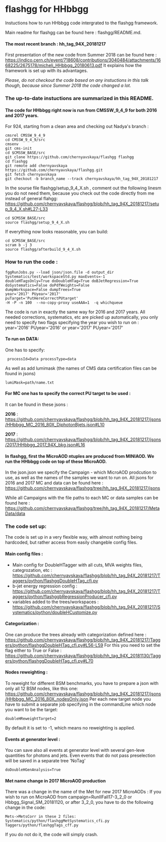 flashgg for HHbbgg
=======
Instuctions how to run HHbbgg code intergrated to the flashgg framework.

Main readme for flashgg can be found here : flashgg/README.md.

#### The most recent branch : hh_tag_94X_20181217

First presentation of the new code from Summer 2018 can be found here :
https://indico.cern.ch/event/718608/contributions/3040484/attachments/1668225/2675178/micheli_HHbbgg_20180613.pdf
It explains how the framework is set up with its advantages. 

*Please, do not checkout the code based on any instuctions in this talk though, 
because since Summer 2018 the code changed a lot.*

### The up-to-date instuctions are summarized in this README.

#### The code for HHbbgg right now is run from CMSSW_9_4_9 for both 2016 and 2017 years.

For 924, starting from a clean area and checking out Nadya's branch :

 ```
cmsrel CMSSW_9_4_9
cd CMSSW_9_4_9/src
cmsenv
git cms-init
cd $CMSSW_BASE/src
git clone https://github.com/chernyavskaya/flashgg flashgg
cd flashgg     
git remote add chernyavskaya https://github.com/chernyavskaya/flashgg.git
git fetch chernyavskaya
git checkout -b branch_name --track chernyavskaya/hh_tag_94X_20181217
 
```
In the sourse file flashgg/setup_9_4_X.sh , comment out the following linesm you do not need them, because you check out the code directly from me instead of general flahgg:
https://github.com/chernyavskaya/flashgg/blob/hh_tag_94X_20181217/setup_9_4_X.sh#L27-L33
```
cd $CMSSW_BASE/src    
source flashgg/setup_9_4_X.sh
```

If everything now looks reasonable, you can build:
 ```
 cd $CMSSW_BASE/src
 scram b -j 3
 source flashgg/afterbuild_9_4_X.sh     
 ```
 
 ### How to run the code :
 ```
 fggRunJobs.py --load json/json.file -d output_dir Systematics/test/workspaceStd.py maxEvents=-1
 doubleHTagsOnly=True doDoubleHTag=True doBJetRegression=True doSystematics=False doPdfWeights=False
 dumpWorkspace=False dumpTrees=True 
 year='2017' PUyear='2017'
 puTarget='PutHereCorrectPUtarget'
 -H -P -n 100  --no-copy-proxy useAAA=1  -q whichqueue
 ```
 The code is run in exactly the same way for 2016 and 2017 years. All needed corrections, systematics, etc are picked up automatically,
 you only need to specify two flags specifying the year you wish to run on : 
 year='2016' PUyear='2016' or  year='2017' PUyear='2017' 
 
 #### To run on DATA:
 One has to specify:
```
 processId=Data processType=data
```
As well as add lumimask (the names of CMS data certification files can be found in jsons)
```
lumiMask=path/name.txt
```

  
  
#### For MC one has to specify the correct PU target to be used :
It can be found in these jsons :

**2016** : https://github.com/chernyavskaya/flashgg/blob/hh_tag_94X_20181217/jsons/HHbbgg_MC_2016_80X_DiphotonBjets.json#L10

**2017** : https://github.com/chernyavskaya/flashgg/blob/hh_tag_94X_20181217/jsons/2017/HHbbgg_2017_94X_bkg.json#L16

#### In flashgg, first the MicroAOD ntuples are produced from MINIAOD. We run the HHbbgg code on top of these MicroAOD.
In the json.json we specify the Campaign - which MicroAOD prodcution to use, as well as the names of the samples we want to run on. 
All jsons for 2016 and 2017 MC and data can be found here :
https://github.com/chernyavskaya/flashgg/tree/hh_tag_94X_20181217/jsons

While all Campaigns with the file paths to each MC or data samples can be found here :
https://github.com/chernyavskaya/flashgg/tree/hh_tag_94X_20181217/MetaData/data

### The code set up: 
The code is set up in a very flexible way, with almost nothing being hardcoded, but rather access from easily changeble config files.
#### Main config files :
* Main config for DoubleHTagger with all cuts, MVA weights files, categrozation, etc :
https://github.com/chernyavskaya/flashgg/blob/hh_tag_94X_20181217/Taggers/python/flashggDoubleHTag_cfi.py
* b-jet energy regression config :
https://github.com/chernyavskaya/flashgg/blob/hh_tag_94X_20181217/Taggers/python/flashggbRegressionProducer_cfi.py
* variables added to the trees/workspaces :
https://github.com/chernyavskaya/flashgg/blob/hh_tag_94X_20181217/Systematics/python/doubleHCustomize.py

 
#### Categorization :
One can produce the trees already with categorization defined here :
https://github.com/chernyavskaya/flashgg/blob/hh_tag_94X_20181217/Taggers/python/flashggDoubleHTag_cfi.py#L56-L59
For this you need to set the flag either to True or False :
https://github.com/chernyavskaya/flashgg/blob/hh_tag_94X_20181130/Taggers/python/flashggDoubleHTag_cfi.py#L70

#### Nodes reweighting :
To reweight for different BSM benchmarks, you have to prepare a json with only all 12 BSM nodes, like this one:
https://github.com/chernyavskaya/flashgg/blob/hh_tag_94X_20181217/jsons/HHbbgg_MC_2016_80X_nodesOnly.json
Per each new target node you have to submit a separate job specifying in the commandLine which node you want to be the target:
```
doubleHReweightTarget=2
```
By default it is set to -1, which means no reweighting is applied.

#### Events at generator level :
You can save also all events at generator level with several gen-leve quantities for photons and jets. 
Even events that do not pass preselection will be saved in a separate tree 'NoTag'
```
doDoubleHGenAnalysis=True
```

#### Met name change in 2017 MicroAOD production
There was a change in the name of the Met for new 2017 MicroAODs : 
If you wish to run on MicroAOD from campaign=RunIIFall17-3_2_0 or Hbbgg_Signal_SM_20181120, or after 3_2_0,
you have to do the following change in the code:
```
Mets->MetsCorr in these 2 files:
Systematics/python/flashggMetSystematics_cfi.py
Taggers/python/flashggTags_cff.py
```
If you do not do it, the code will simply crash.

 
 
